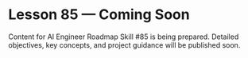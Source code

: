 # Lesson 85 — Coming Soon

Content for AI Engineer Roadmap Skill #85 is being prepared. Detailed objectives, key concepts, and project guidance will be published soon.
